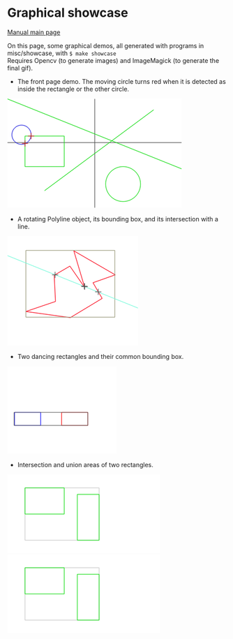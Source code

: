 # Graphical showcase

[Manual main page](homog2d_manual.md)

On this page, some graphical demos, all generated with programs in misc/showcase, with `$ make showcase`
<br>
Requires Opencv (to generate images) and ImageMagick (to generate the final gif).


* The front page demo. The moving circle turns red when it is detected as inside the rectangle or the other circle.

![showcase1](showcase/showcase1.gif)

* A rotating Polyline object, its bounding box, and its intersection with a line.

![showcase3](showcase/showcase3.gif)

* Two dancing rectangles and their common bounding box.

![showcase1](showcase/showcase4.gif)

* Intersection and union areas of two rectangles.

![Example of intersection area](showcase/showcase2a.gif)
![Example of union area](showcase/showcase2b.gif)
